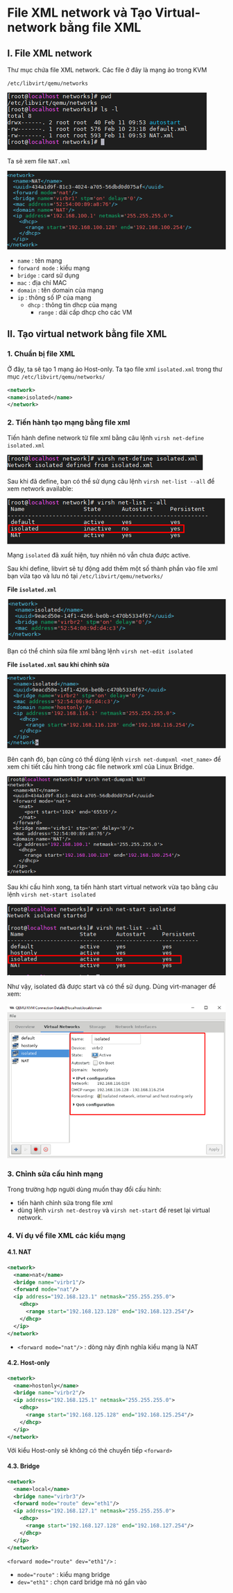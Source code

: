 # File XML network và Tạo Virtual-network bằng file XML

## I. File XML network
Thư mục chứa file XML network. Các file ở đây là mạng ảo trong KVM
```
/etc/libvirt/qemu/networks
```

<img src="..\images\Screenshot_135.png">

Ta sẽ xem file `NAT.xml`

<img src="..\images\Screenshot_136.png">

- `name` : tên mạng
- `forward mode` : kiểu mạng
- `bridge` : card sử dụng
- `mac` : địa chỉ MAC
- `domain` : tên domain của mạng
- `ip` : thông số IP của mạng
    - `dhcp` : thông tin dhcp của mạng
        - `range` : dải cấp dhcp cho các VM

## II. Tạo virtual network bằng file XML
### 1. Chuẩn bị file XML
Ở đây, ta sẽ tạo 1 mạng ảo Host-only. Ta tạo file xml `isolated.xml` trong thư mục `/etc/libvirt/qemu/networks/`

```xml
<network>
<name>isolated</name>
</network>
```

### 2. Tiến hành tạo mạng bằng file xml
Tiến hành define network từ file xml bằng câu lệnh `virsh net-define isolated.xml`

<img src="..\images\Screenshot_142.png">

Sau khi đã define, bạn có thể sử dụng câu lệnh `virsh net-list --all` để xem network available:

<img src="..\images\Screenshot_143.png">

Mạng `isolated` đã xuất hiện, tuy nhiên nó vẫn chưa được active.

Sau khi define, libvirt sẽ tự động add thêm một số thành phần vào file xml bạn vừa tạo và lưu nó tại `/etc/libvirt/qemu/networks/`

**File `isolated.xml`**

<img src="..\images\Screenshot_144.png">

Bạn có thể chỉnh sửa file xml bằng lệnh `virsh net-edit isolated`

**File `isolated.xml` sau khi chỉnh sửa**

<img src="..\images\Screenshot_145.png">

Bên cạnh đó, bạn cũng có thể dùng lệnh `virsh net-dumpxml <net_name>` để xem chi tiết cấu hình trong các file network xml của Linux Bridge.

<img src="..\images\Screenshot_146.png">

Sau khi cấu hình xong, ta tiến hành start virtual network vừa tạo bằng câu lệnh `virsh net-start isolated`

<img src="..\images\Screenshot_147.png">

Như vậy, isolated đã được start và có thể sử dụng. Dùng virt-manager để xem:

<img src="..\images\Screenshot_148.png">

### 3. Chỉnh sửa cấu hình mạng
Trong trường hợp người dùng muốn thay đổi cấu hình:
- tiến hành chỉnh sửa trong file xml
- dùng lệnh `virsh net-destroy` và `virsh net-start` để reset lại virtual network.


### 4. Ví dụ về file XML các kiểu mạng
#### 4.1. NAT
```xml
<network>
  <name>nat</name>
  <bridge name="virbr1"/>
  <forward mode="nat"/>
  <ip address="192.168.123.1" netmask="255.255.255.0">
    <dhcp>
      <range start="192.168.123.128" end="192.168.123.254"/>
    </dhcp>
  </ip>
</network>
```

- `<forward mode="nat"/>` : dòng này định nghĩa kiểu mạng là NAT

#### 4.2. Host-only
```xml
<network>
  <name>hostonly</name>
  <bridge name="virbr2"/>
  <ip address="192.168.125.1" netmask="255.255.255.0">
    <dhcp>
      <range start="192.168.125.128" end="192.168.125.254"/>
    </dhcp>
  </ip>
</network>
```

Với kiểu Host-only sẽ không có thẻ chuyển tiếp `<forward>`

#### 4.3. Bridge
```xml
<network>
  <name>local</name>
  <bridge name="virbr3"/>
  <forward mode="route" dev="eth1"/>
  <ip address="192.168.127.1" netmask="255.255.255.0">
    <dhcp>
      <range start="192.168.127.128" end="192.168.127.254"/>
    </dhcp>
  </ip>
</network>
```

`<forward mode="route" dev="eth1"/>` :
- `mode="route"` : kiểu mạng bridge
- `dev="eth1"` : chọn card bridge mà nó gắn vào 